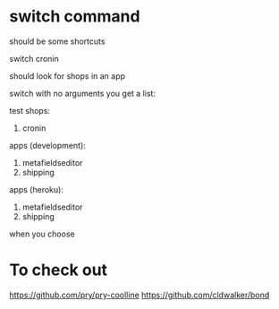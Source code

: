 # switch command

should be some shortcuts

switch cronin

should look for shops in an app

switch with no arguments
you get a list:

test shops:
1. cronin

apps (development):
1. metafieldseditor
2. shipping

apps (heroku):
1. metafieldseditor
2. shipping



when you choose 


# To check out

https://github.com/pry/pry-coolline
https://github.com/cldwalker/bond


